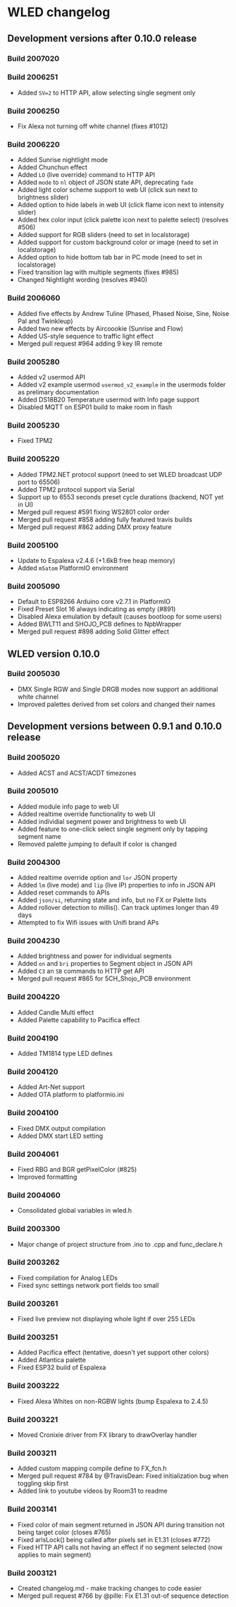 # WLED changelog

## Development versions after 0.10.0 release

### Build 2007020

### Build 2006251

* Added `SV=2` to HTTP API, allow selecting single segment only

### Build 2006250

* Fix Alexa not turning off white channel \(fixes \#1012\)

### Build 2006220

* Added Sunrise nightlight mode
* Added Chunchun effect
* Added `LO` \(live override\) command to HTTP API
* Added `mode` to `nl` object of JSON state API, deprecating `fade`
* Added light color scheme support to web UI \(click sun next to brightness slider\)
* Added option to hide labels in web UI \(click flame icon next to intensity slider\)
* Added hex color input \(click palette icon next to palette select\) \(resolves \#506\)
* Added support for RGB sliders \(need to set in localstorage\)
* Added support for custom background color or image \(need to set in localstorage\)
* Added option to hide bottom tab bar in PC mode \(need to set in localstorage\)
* Fixed transition lag with multiple segments \(fixes \#985\)
* Changed Nightlight wording \(resolves \#940\)

### Build 2006060

* Added five effects by Andrew Tuline \(Phased, Phased Noise, Sine, Noise Pal and Twinkleup\)
* Added two new effects by Aircoookie \(Sunrise and Flow\)
* Added US-style sequence to traffic light effect
* Merged pull request \#964 adding 9 key IR remote

### Build 2005280

* Added v2 usermod API
* Added v2 example usermod `usermod_v2_example` in the usermods folder as prelimary documentation
* Added DS18B20 Temperature usermod with Info page support
* Disabled MQTT on ESP01 build to make room in flash

### Build 2005230

* Fixed TPM2

### Build 2005220

* Added TPM2.NET protocol support \(need to set WLED broadcast UDP port to 65506\)
* Added TPM2 protocol support via Serial
* Support up to 6553 seconds preset cycle durations \(backend, NOT yet in UI\)
* Merged pull request \#591 fixing WS2801 color order
* Merged pull request \#858 adding fully featured travis builds
* Merged pull request \#862 adding DMX proxy feature

### Build 2005100

* Update to Espalexa v2.4.6 \(+1.6kB free heap memory\)
* Added `m5atom` PlatformIO environment

### Build 2005090

* Default to ESP8266 Arduino core v2.7.1 in PlatformIO
* Fixed Preset Slot 16 always indicating as empty \(\#891\)
* Disabled Alexa emulation by default \(causes bootloop for some users\)
* Added BWLT11 and SHOJO\_PCB defines to NpbWrapper
* Merged pull request \#898 adding Solid Glitter effect

## WLED version 0.10.0

### Build 2005030

* DMX Single RGW and Single DRGB modes now support an additional white channel
* Improved palettes derived from set colors and changed their names

## Development versions between 0.9.1 and 0.10.0 release

### Build 2005020

* Added ACST and ACST/ACDT timezones

### Build 2005010

* Added module info page to web UI
* Added realtime override functionality to web UI
* Added individial segment power and brightness to web UI
* Added feature to one-click select single segment only by tapping segment name
* Removed palette jumping to default if color is changed

### Build 2004300

* Added realtime override option and `lor` JSON property
* Added `lm` \(live mode\) and `lip` \(live IP\) properties to info in JSON API
* Added reset commands to APIs
* Added `json/si`, returning state and info, but no FX or Palette lists
* Added rollover detection to millis\(\). Can track uptimes longer than 49 days
* Attempted to fix Wifi issues with Unifi brand APs

### Build 2004230

* Added brightness and power for individual segments
* Added `on` and `bri` properties to Segment object in JSON API
* Added `C3` an `SB` commands to HTTP get API
* Merged pull request \#865 for 5CH\_Shojo\_PCB environment

### Build 2004220

* Added Candle Multi effect
* Added Palette capability to Pacifica effect

### Build 2004190

* Added TM1814 type LED defines

### Build 2004120

* Added Art-Net support
* Added OTA platform to platformio.ini

### Build 2004100

* Fixed DMX output compilation
* Added DMX start LED setting

### Build 2004061

* Fixed RBG and BGR getPixelColor \(\#825\)
* Improved formatting

### Build 2004060

* Consolidated global variables in wled.h

### Build 2003300

* Major change of project structure from .ino to .cpp and func\_declare.h

### Build 2003262

* Fixed compilation for Analog LEDs
* Fixed sync settings network port fields too small

### Build 2003261

* Fixed live preview not displaying whole light if over 255 LEDs

### Build 2003251

* Added Pacifica effect \(tentative, doesn't yet support other colors\)
* Added Atlantica palette
* Fixed ESP32 build of Espalexa

### Build 2003222

* Fixed Alexa Whites on non-RGBW lights \(bump Espalexa to 2.4.5\)

### Build 2003221

* Moved Cronixie driver from FX library to drawOverlay handler

### Build 2003211

* Added custom mapping compile define to FX\_fcn.h
* Merged pull request \#784 by @TravisDean: Fixed initialization bug when toggling skip first
* Added link to youtube videos by Room31 to readme

### Build 2003141

* Fixed color of main segment returned in JSON API during transition not being target color \(closes \#765\)
* Fixed arlsLock\(\) being called after pixels set in E1.31 \(closes \#772\)
* Fixed HTTP API calls not having an effect if no segment selected \(now applies to main segment\)

### Build 2003121

* Created changelog.md - make tracking changes to code easier
* Merged pull request \#766 by @pille: Fix E1.31 out-of sequence detection

